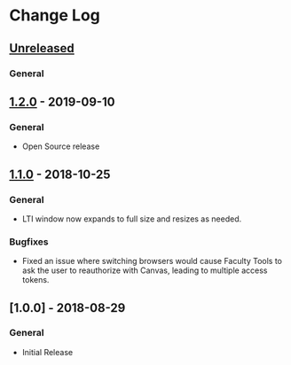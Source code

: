 # Change Log

## [Unreleased]

### General

## [1.2.0] - 2019-09-10

### General

- Open Source release

## [1.1.0] - 2018-10-25

### General

- LTI window now expands to full size and resizes as needed.

### Bugfixes

- Fixed an issue where switching browsers would cause Faculty Tools to ask the
    user to reauthorize with Canvas, leading to multiple access tokens.

## [1.0.0] - 2018-08-29

### General

- Initial Release

[Unreleased]: https://github.com/ucfopen/faculty-tools/compare/v1.2.0...master
[1.2.0]: https://github.com/ucfopen/faculty-tools/compare/v1.1.0...v1.2.0
[1.1.0]: https://github.com/ucfopen/faculty-tools/compare/v1.0.0...v1.1.0
